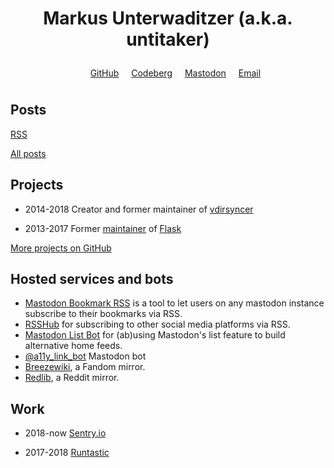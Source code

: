 <h1 id="brand">Markus <span id="surname">Unterwaditzer</span> (a.k.a. untitaker)</h1>

<script>
var surnames = [
    "Unterwaditzer",
    "Underwhat'sit",
    "Underwhatever",
    "Underwater",
];
var surnameIndex = 0;
document.getElementById("surname").onclick = function() {
    surnameIndex = (surnameIndex + 1) % surnames.length;
    this.innerText = surnames[surnameIndex];
};
</script>

<style>
    #brand {
        text-align: center;
    }

    .socials {
        list-style: none;
        text-align: center;
        line-height: 2.5em;
    }

    .socials li {
        display: inline;
        padding: 0 8px;
    }
</style>


<ul class=socials>

<li><a class=c-purple href="https://github.com/untitaker">GitHub</a></li>
<li><a class=c-purple href="https://codeberg.org/untitaker">Codeberg</a></li>
<li><a class=c-blue href="https://gts.woodland.cafe/@untitaker" rel="me">Mastodon</a></li>
<li><a href="mailto:markus@unterwaditzer.net">Email</a></li>

</ul>

<div class=multi-heading><h2>Posts</h2><a class=c-orange href=/feed.xml>RSS</a></div>

<ul id="blog-index" class="timeline"></ul>

[All posts](/archive)

## Projects

<div class="timeline">

* <time>2014-2018</time> Creator and former maintainer of [vdirsyncer](http://vdirsyncer.pimutils.org/en/stable/)

* <time>2013-2017</time> Former [maintainer](https://palletsprojects.com/people/) of [Flask](https://palletsprojects.com/p/flask/)

[More projects on GitHub](https://github.com/untitaker/)

</div>

## Hosted services and bots

* [Mastodon Bookmark RSS](https://bookmark-rss.woodland.cafe) is a tool to let users on any mastodon instance subscribe to their bookmarks via RSS.
* [RSSHub](https://rsshub.woodland.cafe) for subscribing to other social media platforms via RSS.
* [Mastodon List Bot](https://list-bot.woodland.cafe) for (ab)using Mastodon's list feature to build alternative home feeds.
* [@a11y_link_bot](https://mastodon.social/@a11y_link_bot) Mastodon bot
* [Breezewiki](https://breezewiki.woodland.cafe), a Fandom mirror.
* [Redlib](https://redlib.woodland.cafe), a Reddit mirror.

## Work

<div class="timeline">

* <time>2018-now</time> [Sentry.io](https://sentry.io/)

* <time>2017-2018</time> [Runtastic](https://www.runtastic.com/)

</div>
